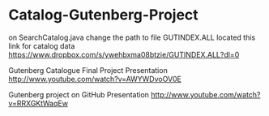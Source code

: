 Catalog-Gutenberg-Project
=========================
on SearchCatalog.java change the path to file GUTINDEX.ALL located
this link for catalog data https://www.dropbox.com/s/ywehbxma08btzie/GUTINDEX.ALL?dl=0

Gutenberg Catalogue Final Project Presentation
http://www.youtube.com/watch?v=AWYWDvoOV0E

Gutenberg project on GitHub Presentation
http://www.youtube.com/watch?v=RRXGKtWaqEw
